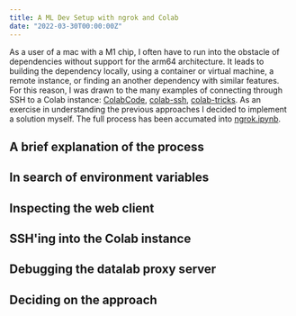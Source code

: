 ```yaml
---
title: A ML Dev Setup with ngrok and Colab
date: "2022-03-30T00:00:00Z"
---
```


As a user of a mac with a M1 chip, I often have to run into the obstacle of
dependencies without support for the arm64 architecture. It leads to
building the dependency locally, using a container or virtual machine, a
remote instance, or finding an another dependency with similar features. For
this reason, I was drawn to the many examples of connecting through SSH to
a Colab instance: [ColabCode](https://github.com/abhishekkrthakur/colabcode), 
[colab-ssh](https://github.com/WassimBenzarti/colab-ssh), [colab-tricks](https://github.com/shawwn/colab-tricks).
As an exercise in understanding the previous approaches I decided to implement
a solution myself. The full process has been accumated into [ngrok.ipynb]().

## A brief explanation of the process


## In search of environment variables


## Inspecting the web client


## SSH'ing into the Colab instance


## Debugging the datalab proxy server


## Deciding on the approach

